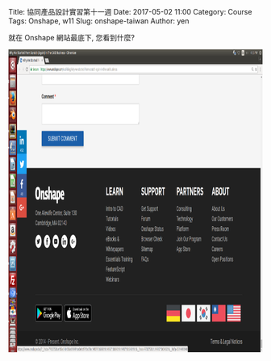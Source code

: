 Title: 協同產品設計實習第十一週
Date: 2017-05-02 11:00
Category: Course
Tags: Onshape, w11
Slug: onshape-taiwan
Author: yen

就在 Onshape 網站最底下, 您看到什麼?

<!-- PELICAN_END_SUMMARY -->

<img src="./../data/w11/buttomline_onshape.png" width="800" height="600" />